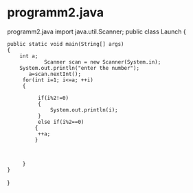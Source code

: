 # programm2.java
programm2.java
import java.util.Scanner;
public class Launch
{

	public static void main(String[] args) 
	{
		int a;
				Scanner scan = new Scanner(System.in);
		System.out.println("enter the number");
		   a=scan.nextInt();
		 for(int i=1; i<=a; ++i)
		 {
			  
			  if(i%2!=0)
			  {
				  System.out.println(i);
			  }
			  else if(i%2==0)
			 {
			  ++a;
			 }
			  
			  
			 
		 }
	}

}

